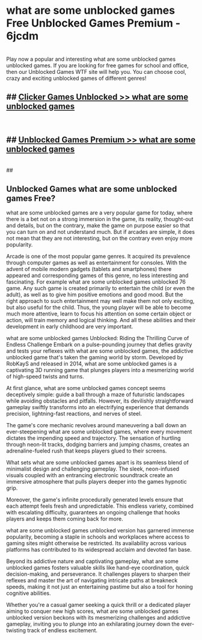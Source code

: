 # what are some unblocked games  Free Unblocked Games Premium - 6jcdm <br>
<br>
Play now a popular and interesting what are some unblocked games unblocked games. If you are looking for free games for school and office, then our Unblocked Games WTF site will help you. You can choose cool, crazy and exciting unblocked games of different genres!


## ##  [Clicker Games Unblocked >> what are some unblocked games](http://freeplayer.one?title=what_are_some_unblocked_games&ref=UGames)
  <br>

##  ## [Unblocked Games Premium >> what are some unblocked games](http://freeplayer.one?title=what_are_some_unblocked_games&ref=UGames)
  <br>
  ##



## Unblocked Games what are some unblocked games Free?

what are some unblocked games are a very popular game for today, where there is a bet not on a strong immersion in the game, its reality, thought-out and details, but on the contrary, make the game on purpose easier so that you can turn on and not understand much. But if arcades are simple, it does not mean that they are not interesting, but on the contrary even enjoy more popularity.

Arcade is one of the most popular game genres. It acquired its prevalence through computer games as well as entertainment for consoles. With the advent of mobile modern gadgets (tablets and smartphones) there appeared and corresponding games of this genre, no less interesting and fascinating. For example what are some unblocked games unblocked 76 game. Any such game is created primarily to entertain the child (or even the adult), as well as to give him positive emotions and good mood. But the right approach to such entertainment may well make them not only exciting, but also useful for the child. Thus, the young player will be able to become much more attentive, learn to focus his attention on some certain object or action, will train memory and logical thinking. And all these abilities and their development in early childhood are very important.

what are some unblocked games Unblocked: Riding the Thrilling Curve of Endless Challenge
Embark on a pulse-pounding journey that defies gravity and tests your reflexes with what are some unblocked games, the addictive unblocked game that's taken the gaming world by storm. Developed by RobKayS and released in 2014, what are some unblocked games is a captivating 3D running game that plunges players into a mesmerizing world of high-speed twists and turns.

At first glance, what are some unblocked games concept seems deceptively simple: guide a ball through a maze of futuristic landscapes while avoiding obstacles and pitfalls. However, its devilishly straightforward gameplay swiftly transforms into an electrifying experience that demands precision, lightning-fast reactions, and nerves of steel.

The game's core mechanic revolves around maneuvering a ball down an ever-steepening what are some unblocked games, where every movement dictates the impending speed and trajectory. The sensation of hurtling through neon-lit tracks, dodging barriers and jumping chasms, creates an adrenaline-fueled rush that keeps players glued to their screens.

What sets what are some unblocked games apart is its seamless blend of minimalist design and challenging gameplay. The sleek, neon-infused visuals coupled with an entrancing electronic soundtrack create an immersive atmosphere that pulls players deeper into the games hypnotic grip.

Moreover, the game's infinite procedurally generated levels ensure that each attempt feels fresh and unpredictable. This endless variety, combined with escalating difficulty, guarantees an ongoing challenge that hooks players and keeps them coming back for more.

what are some unblocked games unblocked version has garnered immense popularity, becoming a staple in schools and workplaces where access to gaming sites might otherwise be restricted. Its availability across various platforms has contributed to its widespread acclaim and devoted fan base.

Beyond its addictive nature and captivating gameplay, what are some unblocked games fosters valuable skills like hand-eye coordination, quick decision-making, and perseverance. It challenges players to sharpen their reflexes and master the art of navigating intricate paths at breakneck speeds, making it not just an entertaining pastime but also a tool for honing cognitive abilities.

Whether you're a casual gamer seeking a quick thrill or a dedicated player aiming to conquer new high scores, what are some unblocked games unblocked version beckons with its mesmerizing challenges and addictive gameplay, inviting you to plunge into an exhilarating journey down the ever-twisting track of endless excitement.